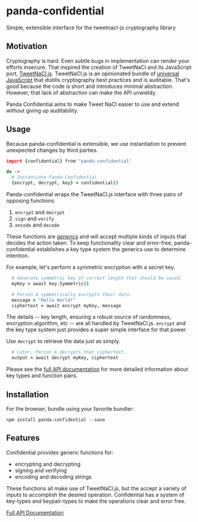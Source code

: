 # panda-confidential
Simple, extensible interface for the tweetnacl-js cryptography library

## Motivation
Cryptography is hard. Even subtle bugs in implementation can render your efforts insecure.  That inspired the creation of TweetNaCl and its JavaScript port, [TweetNaCl.js][tweetnacl]. TweetNaCl.js is an opinionated bundle of [universal JavaScript][universal] that distills cryptography best practices and is auditable. That's good because the code is short and introduces minimal abstraction. However, that lack of abstraction can make the API unwieldy.

Panda Confidential aims to make Tweet NaCl easier to use and extend without giving up auditability.

[tweetnacl]: https://github.com/dchest/tweetnacl-js#documentation
[universal]: https://medium.com/@ghengeveld/isomorphism-vs-universal-javascript-4b47fb481beb


## Usage
Because panda-confidential is extensible, we use instantiation to prevent unexpected changes by third parties.

```coffeescript
import {confidential} from "panda-confidential"

do ->
  # Instantiate Panda-Confidential
  {encrypt, decrypt, key} = confidential()
```

Panda-confidential wraps the TweetNaCl.js interface with three pairs of opposing functions:
1. `encrypt` and `decrypt`
2. `sign` and `verify`
3. `encode` and `decode`

These functions are [_generics_][generics] and will accept multiple kinds of inputs that decides the action taken.  To keep functionality clear and error-free, panda-confidential establishes a key type system the generics use to determine intention.

For example, let's perform a symmetric encryption with a secret key.

```coffeescript
  # Generate symmetric key of correct length that should be saved.
  myKey = await key.Symmetric()

  # Person A symmetrically encrypts their data.
  message = "Hello World!"
  ciphertext = await encrypt myKey, message
```

The details -- key length, ensuring a robust source of randomness, encryption algorithm, etc -- are all handled by TweetNaCl.js.  `encrypt` and the key type system just provides a super simple interface for that power.

Use `decrypt` to retrieve the data just as simply.
```coffeescript
  # Later, Person A decrypts that ciphertext.
  output = await decrypt myKey, ciphertext
```

Please see the [full API documentation][api-docs] for more detailed information about key types and function pairs.

[generics]: https://en.wikipedia.org/wiki/Generic_programming

## Installation

For the browser, bundle using your favorite bundler:

```
npm install panda-confidential --save
```

## Features
Confidential provides generic functions for:
- encrypting and decrypting
- signing and verifying
- encoding and decoding strings

These functions all make use of TweetNaCl.js, but the accept a variety of inputs to accomplish the desired operation.  Confidential has a system of key-types and keypair-types to make the operations clear and error free.

[Full API Documentation][api-docs]

[api-docs]:https://github.com/pandastrike/panda-confidential/blob/master/API.md

